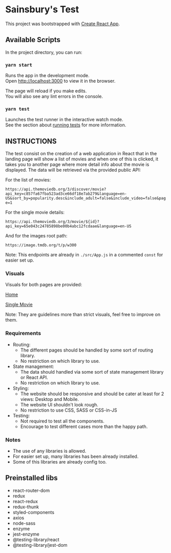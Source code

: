 # Sainsbury's Test

This project was bootstrapped with [Create React App](https://github.com/facebook/create-react-app).

## Available Scripts

In the project directory, you can run:

### `yarn start`

Runs the app in the development mode.<br>
Open [http://localhost:3000](http://localhost:3000) to view it in the browser.

The page will reload if you make edits.<br>
You will also see any lint errors in the console.

### `yarn test`

Launches the test runner in the interactive watch mode.<br>
See the section about [running tests](https://facebook.github.io/create-react-app/docs/running-tests) for more information.

## INSTRUCTIONS

The test consist on the creation of a web application in React that in the landing page will show a list of movies and when one of this is clicked, it takes you to another page where more detail info about the movie is displayed. The data will be retrieved via the provided public API:

For the list of movies:

`https://api.themoviedb.org/3/discover/movie?api_key=c857fa67fba523ad3ce66df18e7ab279&language=en-US&sort_by=popularity.desc&include_adult=false&include_video=false&page=1`

For the single movie details:

`https://api.themoviedb.org/3/movie/${id}?api_key=65e043c24785898be00b4abc12fcdaae&language=en-US`

And for the images root path:

`https://image.tmdb.org/t/p/w300`

Note: This endpoints are already in `./src/App.js` in a commented `const` for easier set up.

### Visuals

Visuals for both pages are provided:

[Home](./Visual_Home.jpg)

[Single Movie](./Visual_Movie.jpg)

Note: They are guidelines more than strict visuals, feel free to improve on them.

### Requirements

- Routing:
  - The different pages should be handled by some sort of routing library.
  - No restriction on which library to use.
- State management:
  - The data should handled via some sort of state management library or React API.
  - No restriction on which library to use.
- Styling:
  - The website should be responsive and should be cater at least for 2 views: Desktop and Mobile.
  - The website UI shouldn't look rough.
  - No restriction to use CSS, SASS or CSS-in-JS
- Testing:
  - Not required to test all the components.
  - Encourage to test different cases more than the happy path.

### Notes

- The use of any libraries is allowed.
- For easier set up, many libraries has been already installed.
- Some of this libraries are already config too.

## Preinstalled libs

- react-router-dom
- redux
- react-redux
- redux-thunk
- styled-components
- axios
- node-sass
- enzyme
- jest-enzyme
- @testing-library/react
- @testing-library/jest-dom
